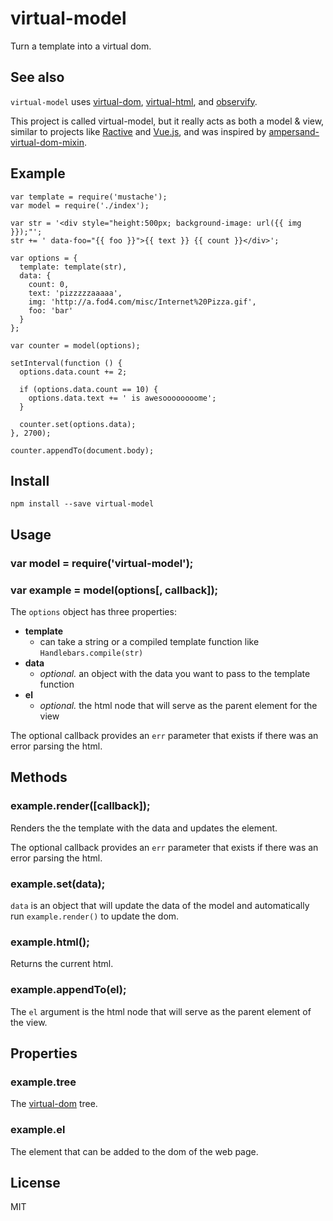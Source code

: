 # virtual-model

Turn a template into a virtual dom. 

## See also

`virtual-model` uses [virtual-dom](http://npmjs.org/virtual-dom), [virtual-html](http://npmjs.org/virtual-html), and [observify](http://npmjs.org/observify).

This project is called virtual-model, but it really acts as both a model & view, similar to projects like [Ractive](https://github.com/ractivejs/ractive) and [Vue.js](https://github.com/yyx990803/vue), and was inspired by [ampersand-virtual-dom-mixin](https://www.npmjs.com/package/ampersand-virtual-dom-mixin).

## Example

```
var template = require('mustache');
var model = require('./index');

var str = '<div style="height:500px; background-image: url({{ img }});"';
str += ' data-foo="{{ foo }}">{{ text }} {{ count }}</div>';

var options = {
  template: template(str),
  data: { 
    count: 0,
    text: 'pizzzzzaaaaa',
    img: 'http://a.fod4.com/misc/Internet%20Pizza.gif',
    foo: 'bar'
  }
};

var counter = model(options);

setInterval(function () {
  options.data.count += 2;

  if (options.data.count == 10) {
    options.data.text += ' is awesoooooooome';
  }

  counter.set(options.data);
}, 2700);

counter.appendTo(document.body);
```

## Install

```
npm install --save virtual-model
```

## Usage

### var model = require('virtual-model');

### var example = model(options[, callback]);

The `options` object has three properties:

- **template**
  - can take a string or a compiled template function like `Handlebars.compile(str)`
- **data**
  - _optional._ an object with the data you want to pass to the template function
- **el**
  - _optional._ the html node that will serve as the parent element for the view

The optional callback provides an `err` parameter that exists if there was an error parsing the html.
  
## Methods

### example.render([callback]);

Renders the the template with the data and updates the element.

The optional callback provides an `err` parameter that exists if there was an error parsing the html.

### example.set(data);

`data` is an object that will update the data of the model and automatically run `example.render()` to update the dom.

### example.html();

Returns the current html.

### example.appendTo(el);

The `el` argument is the html node that will serve as the parent element of the view.

## Properties

### example.tree

The [virtual-dom](https://github.com/Matt-Esch/virtual-dom) tree.

### example.el

The element that can be added to the dom of the web page.

## License

MIT